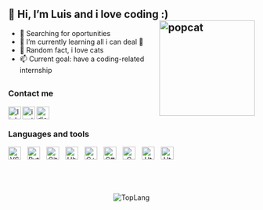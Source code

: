 
## 👋 Hi, I’m Luis and i love coding :)  <img align="right" alt="popcat" width="195px" height="195px" src="https://user-images.githubusercontent.com/75387331/188960023-157241e1-8cd1-4fdd-8937-368fd0e9e75b.gif" />
- 👀 Searching for oportunities
- 🌱 I’m currently learning all i can deal :trident: 
- 💞️ Random fact, i love cats 
- 📫 Current goal: have a coding-related internship
##


### Contact me  


<a href="https://www.linkedin.com/in/luis-antonio-blanco-conde-247319210/">          
<img align="left" alt="linkedin" width="26px" src="https://cdn.jsdelivr.net/gh/devicons/devicon/icons/linkedin/linkedin-plain.svg" />  
</a>
<a href="https://www.instagram.com/luis.bc_/">          
<img align="left" alt="instagram" width="26px" src="https://user-images.githubusercontent.com/75387331/188960630-94f53648-6327-4aad-822e-6f246df274f1.svg" />  
</a>
<a href="https://www.discordapp.com/users/519282038637985833/">          
<img align="left" alt="discord" width="26px" src="https://user-images.githubusercontent.com/75387331/188962067-c43ea287-c5b0-42e0-bc46-6ff8c77ac407.png" />  
</a>
<br/>
 

## 
### Languages and tools  

<p align="center">          
<img align="left" alt="VSCode" width="26px" src="https://cdn.jsdelivr.net/gh/devicons/devicon/icons/vscode/vscode-original.svg" style="padding-right:10px;" />  
<img align="left" alt="Python" width="26px" src="https://cdn.jsdelivr.net/gh/devicons/devicon/icons/python/python-original.svg" style="padding-right:10px;" />  
<img align="left" alt="Github" width="26px" img src="https://cdn.jsdelivr.net/gh/devicons/devicon/icons/github/github-original.svg" style="padding-right:10px;" />  
<img align="left" alt="Ubuntu" width="26px" img src="https://cdn.jsdelivr.net/gh/devicons/devicon/icons/ubuntu/ubuntu-plain.svg" style="padding-right:10px;" />  
<img align="left" alt="C++" width="26px" src="https://cdn.jsdelivr.net/gh/devicons/devicon/icons/cplusplus/cplusplus-original.svg" style="padding-right:10px;" />  
<img align="left" alt="C#" width="26px" src="https://cdn.jsdelivr.net/gh/devicons/devicon/icons/csharp/csharp-original.svg" style="padding-right:10px;" />  
<img align="left" alt="C" width="26px" img src="https://cdn.jsdelivr.net/gh/devicons/devicon/icons/c/c-original.svg" style="padding-right:10px;" />  
<img align="left" alt="Html5" width="26px" img src="https://cdn.jsdelivr.net/gh/devicons/devicon/icons/html5/html5-original.svg" style="padding-right:10px;" />  
<img align="left" alt="Html5" width="26px" img src="https://cdn.jsdelivr.net/gh/devicons/devicon/icons/css3/css3-original.svg" style="padding-right:10px;" />
</p>
</br>
<h2></h2>
</br>
</br>
<p align="center">
<img alt="TopLang" src="https://github-readme-stats.vercel.app/api/top-langs/?username=Luichoo&hide=Makefile,shell&theme=tokyonight">
</p>
